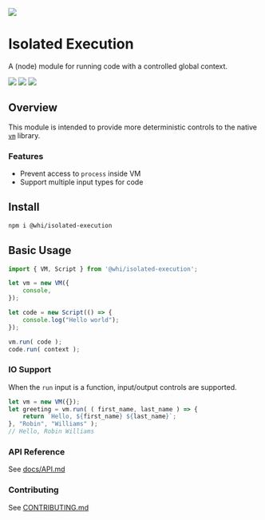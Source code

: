 [![](https://img.shields.io/npm/v/@whi/isolated-execution/latest?style=flat-square)](http://npmjs.com/package/@whi/isolated-execution)

# Isolated Execution
A (node) module for running code with a controlled global context.


[![](https://img.shields.io/github/issues-raw/mjbrisebois/node-isolated-execution?style=flat-square)](https://github.com/mjbrisebois/node-isolated-execution/issues)
[![](https://img.shields.io/github/issues-closed-raw/mjbrisebois/node-isolated-execution?style=flat-square)](https://github.com/mjbrisebois/node-isolated-execution/issues?q=is%3Aissue+is%3Aclosed)
[![](https://img.shields.io/github/issues-pr-raw/mjbrisebois/node-isolated-execution?style=flat-square)](https://github.com/mjbrisebois/node-isolated-execution/pulls)


## Overview
This module is intended to provide more deterministic controls to the native
[`vm`](https://nodejs.org/api/vm.html) library.

### Features

- Prevent access to `process` inside VM
- Support multiple input types for code


## Install

```bash
npm i @whi/isolated-execution
```

## Basic Usage

```js
import { VM, Script } from '@whi/isolated-execution';

let vm = new VM({
    console,
});

let code = new Script(() => {
    console.log("Hello world");
});

vm.run( code );
code.run( context );
```

### IO Support
When the `run` input is a function, input/output controls are supported.

```js
let vm = new VM({});
let greeting = vm.run( ( first_name, last_name ) => {
    return `Hello, ${first_name} ${last_name}`;
}, "Robin", "Williams" );
// Hello, Robin Williams
```



### API Reference

See [docs/API.md](docs/API.md)

### Contributing

See [CONTRIBUTING.md](CONTRIBUTING.md)
